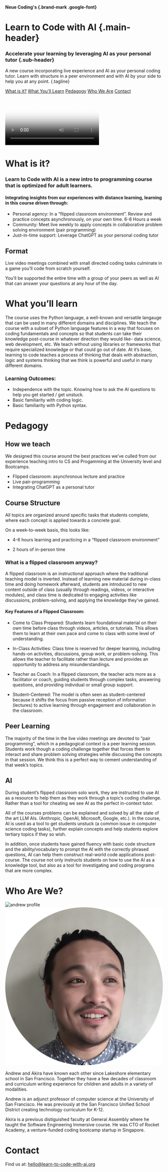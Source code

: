 <div class="header-section">


#### Neue Coding's {.brand-mark .google-font}

# Learn to Code with AI {.main-header}

### Accelerate your learning by leveraging AI as your personal tutor {.sub-header}

A new course incorporating live experience and AI as your personal coding tutor. Learn with structure in a peer environment and with AI by your side to help you at any point. {.tagline}

<div class="header-links" id="header-link-cont">

[What is it?](#what-is-it%3F)
[What You'll Learn](#what-you%E2%80%99ll-learn)
[Pedagogy](#pedagogy)
[Who We Are](#who-are-we%3F)
[Contact](#contact)

</div>


</div>

<div class="pt-4 pb-10 px-6">
<div class="max-w-xl mx-auto aspect-[16/9]">

<video id="my-video" class="video-js  w-full h-full" controls preload="auto"  poster="/screencap.jpeg">
<source src="https://learn-to-code-with-ai.s3.us-east-1.amazonaws.com/L2C_Testimonial_cut.mp4" type="video/mp4" />
<p class="vjs-no-js">
To view this video please enable JavaScript, and consider upgrading to a
web browser that
<a href="https://videojs.com/html5-video-support/" target="_blank"
>supports HTML5 video</a
>
</p>
</video>



</div>
</div>


<div class="section-a">

# What is it?

### Learn to Code with AI is a new intro to programming course that is optimized for adult learners.


#### Integrating insights from our experiences with distance learning, learning in this course driven through:

- Personal agency: In a “flipped classroom environment”. Review and practice concepts asynchronously, on your own time. 6-8 Hours a week
- Community:  Meet live weekly to apply concepts in collaborative problem solving environment (pair programming)
- Just-in-time support: Leverage ChatGPT as your personal coding tutor

## Format

Live video meetings combined with small directed coding tasks culminate in a game you’ll code from scratch yourself.

You’ll be supported the entire time with a group of your peers as well as AI that can answer your questions at any hour of the day.

</div>
<div class="section-b">

# What you’ll learn

The course uses the Python language, a well-known and versatile langauge that can be used in many different domains and disciplines. We teach the course with a subset of Python language features in a way that focuses on coding fundamentals and concepts so that students can take their knowledge post-course in whatever direction they would like- data science, web development, etc. We teach without using libraries or frameworks that require specialized knowledge or that could go out of date. At it’s base, learning to code teaches a process of thinking that deals with abstraction, logic and systems thinking that we think is powerful and useful in many different domains.

### Learning Outcomes:

- Independence with the topic. Knowing how to ask the AI questions to help you get started / get unstuck.
- Basic familiarity with coding logic.
- Basic familiarity with Python syntax.

</div>
<div class="section-a">


# Pedagogy

## How we teach

We designed this course around the best practices we’ve culled from our experience teaching intro to CS and Progamming at the University level and Bootcamps.

- Flipped classroom: asynchronous lecture and practice
- Live pair-programming
- Integrating ChatGPT as a personal tutor

## Course Structure

All topics are organized around specific tasks that students complete, where each concept is applied towards a concrete goal.

On a week-to-week basis, this looks like:

- 4-6 hours learning and practicing in a “flipped classroom environment”

- 2 hours of in-person time

<div class="callout">

### What is a flipped classroom anyway?


A flipped classroom is an instructional approach where the traditional teaching model is inverted. Instead of learning new material during in-class time and doing homework afterward, students are introduced to new content outside of class (usually through readings, videos, or interactive modules), and class time is dedicated to engaging activities like discussions, problem-solving, and applying the knowledge they’ve gained.

#### Key Features of a Flipped Classroom:

- Come to Class Prepared: Students learn foundational material on their own time before class through videos, articles, or tutorials. This allows them to learn at their own pace and come to class with some level of understanding.

- In-Class Activities: Class time is reserved for deeper learning, including hands-on activities, discussions, group work, or problem-solving. This allows the teacher to facilitate rather than lecture and provides an opportunity to address any misunderstandings.

- Teacher as Coach: In a flipped classroom, the teacher acts more as a facilitator or coach, guiding students through complex tasks, answering questions, and providing individual or small group support.

- Student-Centered: The model is often seen as student-centered because it shifts the focus from passive reception of information (lectures) to active learning through engagement and collaboration in the classroom.

</div>

## Peer Learning

The majority of the time in the live video meetings are devoted to “pair programming”, which in a pedagogical context is a peer learning session. Students work though a coding challenge together that forces them to interact and share problem solving strategies while discussing the concepts in that session. We think this is a perfect way to cement understanding of that week’s topics.

## AI

During student’s flipped classroom solo work, they are instructed to use AI as a resource to help them as they work through a topic’s coding challenge. Rather than a tool for cheating we see AI as the perfect in-context tutor.

All of the courses problems can be explained and solved by all the state of the art LLM AIs. (Anthropic, OpenAI, Microsoft, Google, etc.). In the course, AI is used as a tool to get students unstuck (a common issue in computer science coding tasks), further explain concepts and help students explore tertiary topics if they so wish.

In addition, once students have gained fluency with basic code structure and the ability/vocabulary to prompt the AI with the correctly phrased questions, AI can help them construct real-world code applications post-course. The course not only instructs students on how to use the AI as a knowledge tool, but also as a tool for investigating and coding programs that are more complex.

</div>

<div class="section-b">

# Who Are We?

<span class="profile-cont">

![andrew profile](roth-trns.png) ![akira profile](wng-trns.png)

</span>

Andrew and Akira have known each other since Lakeshore elementary school in San Francisco. Together they have a few decades of classroom and curriculum writing experience for children and adults in a variety of modalities.

Andrew is an adjunct professor of computer science at the University of San Francisco. He was previously at the San Francisco Unified School District creating technology curriculum for K-12.

Akira is a previous distiguished faculty at General Assembly where he taught the Software Engineering Immersive course. He was CTO of Rocket Academy, a venture-funded coding bootcamp startup in Singapore.

</div>

<div class="footer">

# Contact

Find us at: <a href="mailto:hello@learn-to-code-with-ai.org">hello@learn-to-code-with-ai.org</a>

</div>
